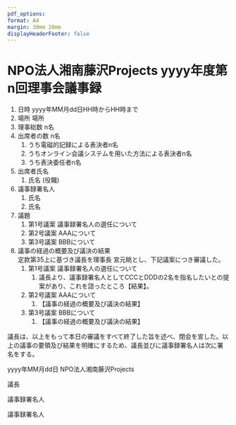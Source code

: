```yaml
---
pdf_options:
format: A4
margin: 30mm 20mm
displayHeaderFooter: false
---
```


# NPO法人湘南藤沢Projects yyyy年度第n回理事会議事録

1. 日時 yyyy年MM月dd日HH時からHH時まで
2. 場所 場所
3. 理事総数 n名
4. 出席者の数 n名
    1. うち電磁的記録による表決者n名
    2. うちオンライン会議システムを用いた方法による表決者n名
    3. うち表決委任者n名
5. 出席者氏名
    1. 氏名 (役職)
6. 議事録署名人
    1. 氏名
    2. 氏名
7. 議題
    1. 第1号議案 議事録署名人の選任について
    2. 第2号議案 AAAについて
    3. 第3号議案 BBBについて
8. 議事の経過の概要及び議決の結果
   <br />定款第35上に基づき議長を理事長 宮元眺とし、下記議案につき審議した。
    1. 第1号議案 議事録署名人の選任について
        1. 議長より、議事録署名人としてCCCとDDDの2名を指名したいとの提案があり、これを諮ったところ【結果】。
    2. 第2号議案 AAAについて
        1. 【議事の経過の概要及び議決の結果】
    3. 第3号議案 BBBについて
        1. 【議事の経過の概要及び議決の結果】

議長は、以上をもって本日の審議をすべて終了した旨を述べ、閉会を宣した。以上の議事の要領及び結果を明確にするため、議長並びに議事録署名人は次に署名をする。

yyyy年MM月dd日 NPO法人湘南藤沢Projects

議長

議事録署名人

議事録署名人
